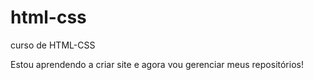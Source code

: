 # html-css
 curso de HTML-CSS

 Estou aprendendo a criar site e agora vou gerenciar meus repositórios!
